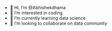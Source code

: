 - 👋 Hi, I’m @Abhishekdhama
- 👀 I’m interested in coding
- 🌱 I’m currently learning data science
- 💞️ I’m looking to collaborate on data community 

<!---
Abhishekdhama/Abhishekdhama is a ✨ special ✨ repository because its `README.md` (this file) appears on your GitHub profile.
You can click the Preview link to take a look at your changes.
--->
